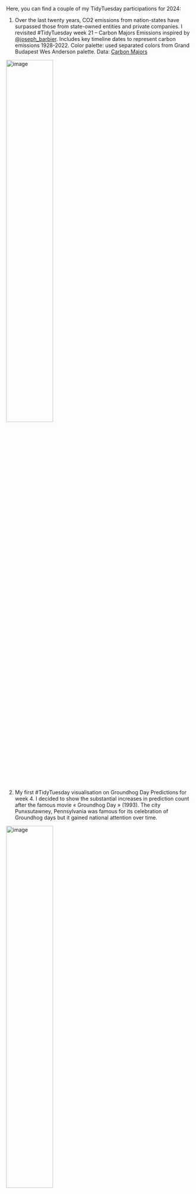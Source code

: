 Here, you can find a couple of my TidyTuesday participations for 2024: 

1. Over the last twenty years, CO2 emissions from nation-states have surpassed those from state-owned entities and private companies. 
I revisited #TidyTuesday  week 21 – Carbon Majors Emissions inspired by 
[@joseph_barbier](https://twitter.com/joseph_barbier). Includes key timeline dates to represent carbon emissions 1928-2022. 
Color palette: used separated colors from Grand Budapest Wes Anderson palette. Data: [Carbon Majors](https://carbonmajors.org/)

<img src="https://github.com/AnabelleCouleau/TidyTuesday/blob/main/2024-05-21_carbon_emissions_r.gif" alt="image" width="50%" height="auto">


2. My first #TidyTuesday visualisation on Groundhog Day Predictions for week 4. 
I decided to show the substantial increases in prediction count after the famous movie « Groundhog Day » (1993).
The city Punxsutawney, Pennsylvania was famous for its celebration of Groundhog days but it gained national attention over time.

<img src="https://github.com/AnabelleCouleau/TidyTuesday/assets/134011682/1fa88490-5e13-4117-8376-c9d017a1453d" alt="image" width="50%" height="auto">
<!---![streamchart-groundhog]() -->

<!--- ![lollipop_groundhog](https://github.com/AnabelleCouleau/TidyTuesday/assets/134011682/fce6af0d-e80e-4ea2-8f3b-7386daf45bff)
![groundhogs_map](https://github.com/AnabelleCouleau/TidyTuesday/assets/134011682/e12a072f-014c-4069-b04d-b52a7c7a10ae)  -->
